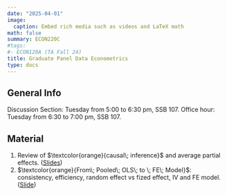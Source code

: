 ```yaml
---
date: "2025-04-01"
image:
  caption: Embed rich media such as videos and LaTeX math
math: false
summary: ECON220C
#tags:
#- ECON120A (TA Fall 24)
title: Graduate Panel Data Econometrics
type: docs
---
```

## General Info 
Discussion Section: Tuesday from 5:00 to 6:30 pm, SSB 107. Office hour: Tuesday from 6:30 to 7:00 pm, SSB 107. 

## Material 
1. Review of $\textcolor{orange}{causal\; inference}$ and average partial effects. ([Slides](https://lapobini.github.io/discussion/ECON220C_spring25/ds1.pdf))
2. $\textcolor{orange}{From\; Pooled\; OLS\; to \; FE\; Model}$: consistency, efficiency, random effect vs fized effect, IV and FE model. ([Slide](https://lapobini.github.io/discussion/ECON220C_spring25/ds2.pdf))
